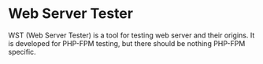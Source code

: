 # Web Server Tester

WST (Web Server Tester) is a tool for testing web server and their origins. It is developed for
PHP-FPM testing, but there should be nothing PHP-FPM specific. 